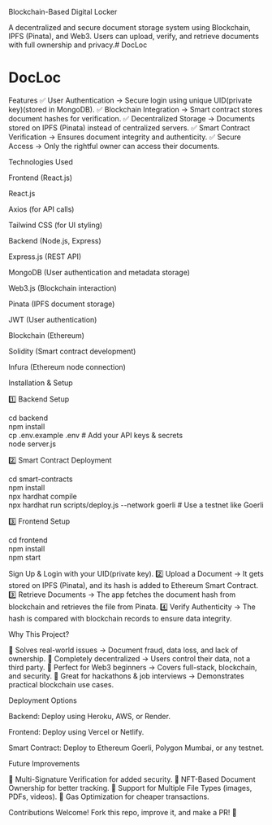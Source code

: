 Blockchain-Based Digital Locker

A decentralized and secure document storage system using Blockchain, IPFS (Pinata), and Web3. Users can upload, verify, and retrieve documents with full ownership and privacy.# DocLoc
# DocLoc


Features 
✅ User Authentication → Secure login using unique UID(private key)(stored in MongoDB).
✅ Blockchain Integration → Smart contract stores document hashes for verification.
✅ Decentralized Storage → Documents stored on IPFS (Pinata) instead of centralized servers.
✅ Smart Contract Verification → Ensures document integrity and authenticity.
✅ Secure Access → Only the rightful owner can access their documents.




Technologies Used

Frontend (React.js)

React.js

Axios (for API calls)

Tailwind CSS (for UI styling)


Backend (Node.js, Express)

Express.js (REST API)

MongoDB (User authentication and metadata storage)

Web3.js (Blockchain interaction)

Pinata (IPFS document storage)

JWT (User authentication)


Blockchain (Ethereum)

Solidity (Smart contract development)

Infura (Ethereum node connection)


Installation & Setup

1️⃣ Backend Setup

cd backend  
npm install  
cp .env.example .env  # Add your API keys & secrets  
node server.js

2️⃣ Smart Contract Deployment

cd smart-contracts  
npm install  
npx hardhat compile  
npx hardhat run scripts/deploy.js --network goerli  # Use a testnet like Goerli

3️⃣ Frontend Setup

cd frontend  
npm install  
npm start





Sign Up & Login with your UID(private key).
2️⃣ Upload a Document → It gets stored on IPFS (Pinata), and its hash is added to Ethereum Smart Contract.
3️⃣ Retrieve Documents → The app fetches the document hash from blockchain and retrieves the file from Pinata.
4️⃣ Verify Authenticity → The hash is compared with blockchain records to ensure data integrity.



Why This Project?

🔹 Solves real-world issues → Document fraud, data loss, and lack of ownership.
🔹 Completely decentralized → Users control their data, not a third party.
🔹 Perfect for Web3 beginners → Covers full-stack, blockchain, and security.
🔹 Great for hackathons & job interviews → Demonstrates practical blockchain use cases.


Deployment Options

Backend: Deploy using Heroku, AWS, or Render.

Frontend: Deploy using Vercel or Netlify.

Smart Contract: Deploy to Ethereum Goerli, Polygon Mumbai, or any testnet.



Future Improvements

🔹 Multi-Signature Verification for added security.
🔹 NFT-Based Document Ownership for better tracking.
🔹 Support for Multiple File Types (images, PDFs, videos).
🔹 Gas Optimization for cheaper transactions.



Contributions Welcome! Fork this repo, improve it, and make a PR! 🚀
